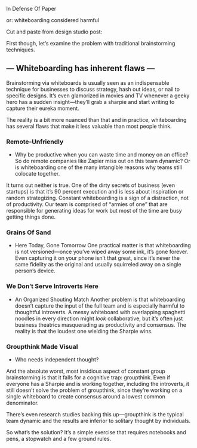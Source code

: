 In Defense Of Paper

or: whiteboarding considered harmful

Cut and paste from design studio post:


First though, let’s examine the problem with traditional brainstorming techniques.

## — Whiteboarding has inherent flaws —
Brainstorming via whiteboards is usually seen as an indispensable technique for businesses to discuss strategy, hash out ideas, or nail to specific designs. It’s even glamorized in movies and TV whenever a geeky hero has a sudden insight—they’ll grab a sharpie and start writing to capture their eureka moment.

The reality is a bit more nuanced than that and in practice, whiteboarding has several flaws that make it less valuable than most people think.

### Remote-Unfriendly
* Why be productive when you can waste time and money on an office?
So do remote companies like Zapier miss out on this team dynamic? Or is whiteboarding one of the many intangible reasons why teams still colocate together.

It turns out neither is true. One of the dirty secrets of business (even startups) is that it’s 90 percent execution and is less about inspiration or random strategizing. Constant whiteboarding is a sign of a distraction, not of productivity. Our team is comprised of “armies of one” that are responsible for generating ideas for work but most of the time are busy getting things done.

### Grains Of Sand
* Here Today, Gone Tomorrow
One practical matter is that whiteboarding is not versioned—once you’ve wiped away some ink, it’s gone forever. Even capturing it on your phone isn’t that great, since it’s never the same fidelity as the original and usually squirreled away on a single person’s device.

### We Don’t Serve Introverts Here
* An Organized Shouting Match
Another problem is that whiteboarding doesn’t capture the input of the full team and is especially harmful to thoughtful introverts. A messy whiteboard with overlapping spaghetti noodles in every direction might *look* collaborative, but it’s often just business theatrics masquerading as productivity and consensus. The reality is that the loudest one wielding the Sharpie wins.

### Groupthink Made Visual
* Who needs independent thought?

And the absolute worst, most insidious aspect of constant group brainstorming is that it falls for a cognitive trap: groupthink. Even if everyone has a Sharpie and is working together, including the introverts, it still doesn’t solve the problem of groupthink, since they’re working on a single whiteboard to create consensus around a lowest common denominator.

There’s even research studies backing this up—groupthink is the typical team dynamic and the results are inferior to solitary thought by individuals.

So what’s the solution? It’s a simple exercise that requires notebooks and pens, a stopwatch and a few ground rules.


